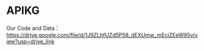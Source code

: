 # APIKG

Our Code and Data：
https://drive.google.com/file/d/1J9ZLhfUZd5P58_dEXUmw_mEciZEeW95y/view?usp=drive_link
